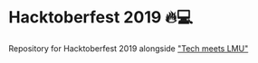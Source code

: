 # Hacktoberfest 2019 :fire::computer:

Repository for Hacktoberfest 2019 alongside ["Tech meets LMU"](https://www.eventbrite.com/e/tech-meets-lmu-tickets-72116629781)
